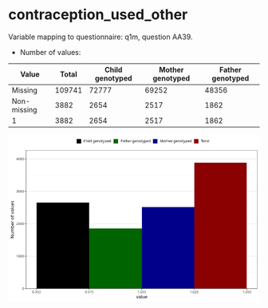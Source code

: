 # contraception_used_other
Variable mapping to questionnaire: q1m, question AA39.
- Number of values:

| Value | Total | Child genotyped | Mother genotyped | Father genotyped |
| ----- | ----- | --------------- | ---------------- | ---------------- |
| Missing | 109741 | 72777 | 69252 | 48356 |
| Non-missing | 3882 | 2654 | 2517 | 1862 |
| 1 | 3882 | 2654 | 2517 | 1862 |



![](contraception_used_other_n.png)



